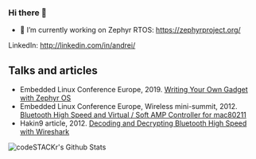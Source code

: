 ### Hi there 👋

- 🔭 I’m currently working on Zephyr RTOS: https://zephyrproject.org/

LinkedIn: http://linkedin.com/in/andrei/

Talks and articles
------------------

* Embedded Linux Conference Europe, 2019. [Writing Your Own Gadget with Zephyr OS](https://github.com/finikorg/doc/blob/main/2019-ELCE-WYOG-eng.pdf)
* Embedded Linux Conference Europe, Wireless mini-summit, 2012. [Bluetooth High Speed and Virtual / Soft AMP Controller for mac80211](https://github.com/finikorg/doc/blob/main/2012-wireless-mini-summit-BT-High-Speed-SoftAMP-mac80211.pdf)
* Hakin9 article, 2012. [Decoding and Decrypting Bluetooth High Speed with Wireshark](https://github.com/finikorg/doc/blob/main/Hakin9-07-2012-Decoding-BT-High-Speed-Wireshark.pdf)

<img align="left" alt="codeSTACKr's Github Stats" src="https://github-readme-stats.vercel.app/api?username=finikorg&show_icons=true&hide_border=true" />
